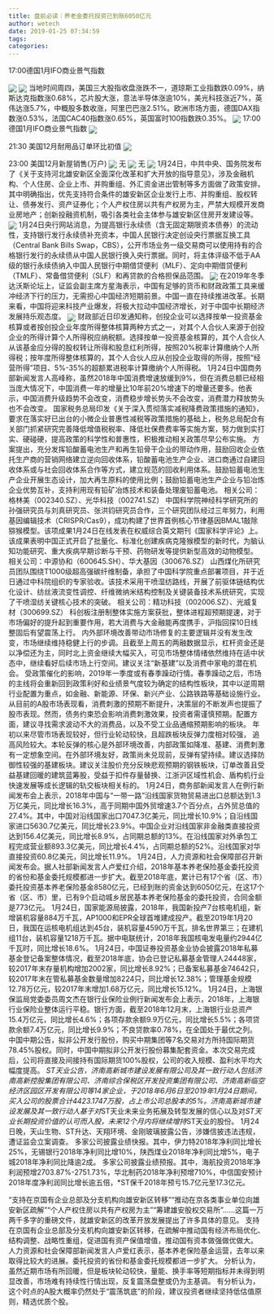 ```yaml
---
title: 盘前必读｜养老金委托投资已到账6050亿元
author: wetech
date: 2019-01-25 07:34:59
tags: 
categories: 
---
```

17:00德国1月IFO商业景气指数
<!-- more -->
<img align="center" border="0" src="https://imgcdn.yicai.com/uppics/images/2018/11/5795dce2c13c12cd19ef68151420a6d2.jpg" />
<img align="center" border="0" src="https://imgcdn.yicai.com/uppics/images/2019/01/8bbf2893f1e82522e223352489f60c57.jpg" />
当地时间周四，美国三大股指收盘涨跌不一，道琼斯工业指数跌0.09%，纳斯达克指数涨0.68%，芯片股大涨，意法半导体涨逾10%，美光科技涨近7%，英伟达涨5.7%，中概股多数收涨，阿里巴巴涨2.51%。欧洲市场方面，德国DAX指数涨0.53%，法国CAC40指数涨0.65%，英国富时100指数跌0.35%。
<img align="center" border="0" src="https://imgcdn.yicai.com/uppics/images/2018/11/1115fd943822077aad8679290e0a4854.jpg" />
17:00德国1月IFO商业景气指数
<img align="center" border="0" src="https://imgcdn.yicai.com/uppics/images/2019/01/384c7869831e45f77d692fc88d1a1e75.jpg" />
21:30 美国12月耐用品订单环比初值
<img align="center" border="0" src="https://imgcdn.yicai.com/uppics/images/2019/01/58494be164cce93944072c70eb2ecbc4.jpg" />
23:00 美国12月新屋销售(万户)
<img align="center" border="0" src="https://imgcdn.yicai.com/uppics/images/2019/01/e42e2efae53ac937c8db6989c19a0e4d.jpg" />
无
<img align="center" border="0" src="https://imgcdn.yicai.com/uppics/images/2018/11/9d8e2d90a2b37391ca779f15a10018b0.jpg" />
无
<img align="center" border="0" src="https://imgcdn.yicai.com/uppics/images/2018/11/3fe87f78bb215979ccf7a8b1a382813c.jpg" />
1月24日，中共中央、国务院发布了《关于支持河北雄安新区全面深化改革和扩大开放的指导意见》，涉及金融机构、个人住房、企业上市、并购重组、外汇资金进出管制等多方面做了政策安排。其中明确指出，优先支持符合条件的雄安新区企业发行上市、并购重组、股权转让、债券发行、资产证券化；个人产权住房以共有产权房为主，严禁大规模开发商业房地产；创新投融资机制，吸引各类社会主体参与雄安新区住房开发建设等。
<img align="center" border="0" src="https://imgcdn.yicai.com/uppics/images/2018/11/10271f820278a7057d79730f65d39711.jpg" />
1月24日央行网站消息，为提高银行永续债（含无固定期限资本债券）的流动性，支持银行发行永续债补充资本，中国人民银行决定创设央行票据互换工具（Central Bank Bills Swap，CBS），公开市场业务一级交易商可以使用持有的合格银行发行的永续债从中国人民银行换入央行票据。同时，将主体评级不低于AA级的银行永续债纳入中国人民银行中期借贷便利（MLF）、定向中期借贷便利（TMLF）、常备借贷便利（SLF）和再贷款的合格担保品范围。
<img align="center" border="0" src="https://imgcdn.yicai.com/uppics/images/2019/01/26c0f133a4a2e93412c1839627db0a9b.jpg" />
在2019年冬季达沃斯论坛上，证监会副主席方星海表示，中国有足够的货币和财政政策工具来缓冲经济下行的压力，无需担心中国经济短期前景。中国一直在持续推进改革。长期来看，中国将迎来科技产业爆发，将极大拉动中国经济增长，对于中国中长期经济发展持乐观态度。
<img align="center" border="0" src="https://imgcdn.yicai.com/uppics/images/2018/11/781b132626e7c57022d1491e8f3a175c.jpg" />
财政部近日印发通知称，创投企业可以选择按单一投资基金核算或者按创投企业年度所得整体核算两种方式之一，对其个人合伙人来源于创投企业的所得计算个人所得税应纳税额。选择按单一投资基金核算的，其个人合伙人从该基金应分得的股权转让所得和股息红利所得，按照20%税率计算缴纳个人所得税；按年度所得整体核算的，其个人合伙人应从创投企业取得的所得，按照“经营所得”项目、5%-35%的超额累进税率计算缴纳个人所得税。
1月24日中国商务部新闻发言人高峰称，虽然2018年中国消费增速放缓到9%，但在消费总额已经相当庞大情况下，中国消费一年的增量比10年前20%增速下的增量还要多。他表示，中国消费升级趋势不会改变，消费稳步增长势头不会改变，消费潜力释放势头也不会改变。
国家税务总局印发《关于深入贯彻落实减税降费政策措施的通知》，要求在落实好已出台的小微企业普惠性减税等政策措施的基础上，税务总局配合有关部门抓紧研究完善降低增值税税率、降低社保费费率等实施方案，努力做到实打实、硬碰硬，提高政策的科学性和普惠性，积极推动相关政策尽早公布实施。
方案提出，充分发挥铅酸蓄电池生产和再生铅骨干企业的带动作用，鼓励回收企业依托生产商的营销网络建立逆向回收体系，铅酸蓄电池生产企业、进口商通过自建回收体系或与社会回收体系合作等方式，建立规范的回收利用体系。鼓励铅蓄电池生产企业开展生态设计，加大再生原料的使用比例；鼓励铅蓄电池生产企业与铅冶炼企业优势互补，支持利用现有铅矿冶炼技术和装备处理废铅蓄电池。
相关公司：格林美（002340.SZ）、光华科技（002741.SZ）
中国科学院神经科学研究所的孙强研究员与刘真研究员、张洪钧研究员合作，三个研究团队经过三年努力，利用基因编辑技术（CRISPR/Cas9），成功构建了世界首例核心节律基因BMAL1敲除猕猴模型。该项成果1月24日在线发表在权威综合英文期刊《国家科学评论》上。该成果表明中国正式开启了批量化、标准化创建疾病克隆猴模型的新时代，为脑认知功能研究、重大疾病早期诊断与干预、药物研发等提供新型高效的动物模型。
相关公司：中源协和（600645.SH）、华大基因（300676.SZ）
山西煤化所研究员团队围绕T1000级超高强碳纤维制备，承担了中国科学院重点部署项目，并于近日通过中科院组织的专家验收。该技术采用干喷湿纺路线，开展了前驱体链结构优化设计、纺丝液流变性调控、纤维微纳米结构控制及关键装备技术系统研究，实现了干喷湿纺关键核心技术的突破。
相关公司：精功科技（002006.SZ）、光威复材（300699.SZ）
科创板注册制整体实施方案获批，整体进程超预期提速，对于市场偏好的提升起到重要作用，若大消费与大金融能再度携手，沪指回探10日线整固后有望震荡上行。
内外部环境改善带动市场修复的主要逻辑并没有发生改变，市场继续维持稳健上行的步调。且截至上周五的两融数据显示，杠杆资金还是以净偿还为主，同时北上资金继续大幅买入，可见市场整体情绪依然维持在适中状态中，继续看好后续市场上行空间。建议关注“新基建”以及消费中家电的潜在机会。
受政策催化的影响，2019年一季度或有春季躁动行情。春季躁动之后，市场的主线将会重新回到政策利好和业绩景气度较为确定的结构性板块，其中以逆周期行业配置为重点，如金融、新能源、环保、新兴产业、公路铁路等基础设施行业。
从目前的A股市场表现看，消费刺激的预期不断提升，决策层的不断发声也提振了股市表现。然而，债务约束恐会影响消费刺激效果，投资者需谨慎预期。配置方面，建议寻找需求波动不大的消费品，以及不受工业品通缩预期影响的板块。
年初以来尽管市场表现较好，但行业轮动较快，且超跌板块反弹力度相对较强， 追高风险较大。本轮反弹的核心是外部环境改善，内部政策如降准、基建、消费刺激有一定想象空间。在外部环境友好，政策尚未兑现前，反弹有望持续。建议选择防御性较强的基建板块。建议关注股价充分反映悲观预期的钢铁板块，订单改善且受益基建回暖的建筑蓝筹股，受益于扣件存量替换、江浙沪区域性机会、盾构机行业快速发展等成长逻辑的轨交板块相关标的。
1月24日，商务部新闻发言人在例行新闻发布会上表示，2018年中国与“一带一路”沿线国家货物贸易进出口总额达到1.3万亿美元，同比增长16.3%，高于同期中国外贸增速3.7个百分点，占外贸总值的27.4%。其中，中国对沿线国家出口7047.3亿美元，同比增长10.9%；自沿线国家进口5630.7亿美元，同比增长23.9%。中国企业对沿线国家非金融类直接投资达到156.4亿美元，同比增长8.9%，占同期总额的13%。在沿线国家对外承包工程完成营业额893.3亿美元，同比增长4.4%，占同期总额的52%。沿线国家对华直接投资60.8亿美元，同比增长11.9%。
1月24日，人力资源和社会保障部召开新闻发布会。据人社部新闻发言人卢爱红介绍，2018年基本养老保险基金委托投资的省份和基金委托规模都进一步扩大。截至2018年底，累计已有17个省（区、市）委托投资基本养老保险基金8580亿元，已经到账的资金达到6050亿元，在这17个省（区、市）里，已有9个启动城乡居民基本养老保险基金的委托投资，合同金额是773亿元。
1月24日，国家能源局披露，2018年，我国新投产7台核电机组，新增装机容量884万千瓦，AP1000和EPR全球首堆建成投产。截至2019年1月20日，我国在运核电机组达到45台，装机容量4590万千瓦，排名世界第三；在建机组11台，装机容量1218万千瓦。据中电联统计，2018年我国核电发电量约2944亿千瓦时，同比增长18.6%。
1月24日，中国证券投资基金业协会披露2018年私募基金登记备案整体情况，截至2018年底，协会已登记私募基金管理人24448家，较2017年末存量机构增加2002家，同比增长8.92%；已备案私募基金74642只，较2017年末在管私募基金数量增加8224只，同比增长12.38%；管理基金规模12.78万亿元，较2017年末增加1.68万亿元，同比增长15.12%。
1月24日，上海银保监局党委委员周文杰在银行业保险业例行新闻发布会上表示，2018年，上海银行业保险业整体运行平稳。银行方面，截至2018年12月末，上海银行业总资产15.4万亿元，同比增长4.6%；各项存款余额9.9万亿元，同比增长5.5%；各项贷款余额7.4万亿元，同比增长9.9%；不良贷款率0.78%，在全国处于最优之列。
中国中期公告，拟非公开发行股份，购买中期集团等7名交易对方所持国际期货78.45%股权。同时，中国中期拟非公开发行股份募集配套资金。本次交易完成后，公司将直接及间接持有国际期货100%股权，公司的收入规模、盈利水平均大幅度提高。
*ST天业公告，济南高新城市建设发展有限公司及其一致行动人包括济南高新控股集团有限公司、济南综合保税区开发投资集团有限公司、济南高新临空经济区园区开发有限公司等14家企业，于2018年6月6日至2019年1月24日期间，买入公司的股票合计4423.1747万股，占上市公司总股本的5%。济南高新城市建设发展及其一致行动人基于对*ST天业未来业务拓展及转型发展的信心以及对*ST天业长期投资价值的认可而入股，未来12个月内将继续增持*ST天业的股份。
1月24日晚，天山生物、ST升达、天翔环境、金刚玻璃披露公告，涉嫌信披违法违规，遭证监会立案调查。
多家公司披露业绩快报。其中，伊力特2018年净利同比增长25%，无锡银行2018年净利同比增10%，陕西煤业2018年净利同比增5%，电子城2018年净利同比降逾2成。
多家公司披露业绩预报。其中，海航投资2018年净利润预增2703.87%-2751.73%，华北制药2018年净利预增710%，中信国安预计2018年度净利润同比增长逾五倍，*ST保千2018年预亏15.7亿元至17.3亿元。
 
 
“支持在京国有企业总部及分支机构向雄安新区转移”“推动在京各类事业单位向雄安新区疏解”“个人产权住房以共有产权房为主”“筹建雄安股权交易所”……这篇一万两千多字的重磅文件，就雄安新区的改革开放发展提出了许多具体的意见。
支持在京国有企业总部及分支机构向雄安新区转移，在疏解中推动国有经济布局优化、结构调整、战略性重组，促进国有资产保值增值，推动国有资本做强做优做大。
人力资源和社会保障部新闻发言人卢爱红表示，基本养老保险基金运营，去年以来取得比较大的进展。委托投资的省份和基金委托规模都进一步扩大。
分析认为，虽然近期市场有所回暖，但是板块轮动较快，量能、换手率等短期指标并未得到明显改善，市场难有持续性行情出现，反复震荡盘整或仍为主基调。
有分析认为，这个时点的A股大概率仍然处于“震荡筑底”的阶段，建议投资者继续坚持低估值原则，精选优质个股。 
